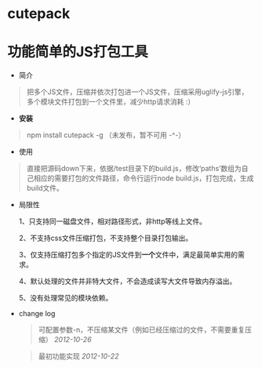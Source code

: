 cutepack
========

# 功能简单的JS打包工具 #

- 简介
> 把多个JS文件，压缩并依次打包进一个JS文件，压缩采用uglify-js引擎，多个模块文件打包到一个文件里，减少http请求消耗 :）

- **安装**
> npm install cutepack -g （未发布，暂不可用 -^-）

- 使用
 > 直接把源码down下来，依据/test目录下的build.js，修改‘paths’数组为自己相应的需要打包的文件路径，命令行运行node build.js，打包完成，生成build文件。  

- 局限性

    1、只支持同一磁盘文件，相对路径形式，非http等线上文件。

    2、不支持css文件压缩打包，不支持整个目录打包输出。

    3、仅支持压缩打包多个指定的JS文件到**一个**文件中，满足最简单实用的需求。

    4、默认处理的文件并非特大文件，不会造成读写大文件导致内存溢出。

    5、没有处理常见的模块依赖。

- change log
    > 可配置参数-n，不压缩某文件（例如已经压缩过的文件，不需要重复压缩） 
      *2012-10-26*

    > 最初功能实现 *2012-10-22*